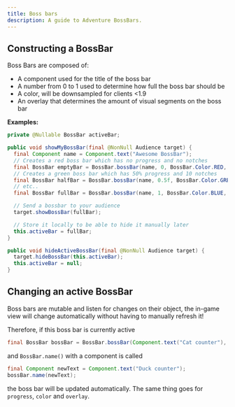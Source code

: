 ```yaml
---
title: Boss bars
description: A guide to Adventure BossBars.
---
```


## Constructing a BossBar

Boss Bars are composed of:
  * A component used for the title of the boss bar
  * A number from 0 to 1 used to determine how full the boss bar should be
  * A color, will be downsampled for clients <1.9
  * An overlay that determines the amount of visual segments on the boss bar


**Examples:**

```java
private @Nullable BossBar activeBar;

public void showMyBossBar(final @NonNull Audience target) {
  final Component name = Component.text("Awesome BossBar");
  // Creates a red boss bar which has no progress and no notches
  final BossBar emptyBar = BossBar.bossBar(name, 0, BossBar.Color.RED, BossBar.Overlay.PROGRESS);
  // Creates a green boss bar which has 50% progress and 10 notches
  final BossBar halfBar = BossBar.bossBar(name, 0.5f, BossBar.Color.GREEN, BossBar.Overlay.NOTCHED_10);
  // etc..
  final BossBar fullBar = BossBar.bossBar(name, 1, BossBar.Color.BLUE, BossBar.Overlay.NOTCHED_20);

  // Send a bossbar to your audience
  target.showBossBar(fullBar);

  // Store it locally to be able to hide it manually later
  this.activeBar = fullBar;
}

public void hideActiveBossBar(final @NonNull Audience target) {
  target.hideBossBar(this.activeBar);
  this.activeBar = null;
}
```

## Changing an active BossBar

Boss bars are mutable and listen for changes on their object,
the in-game view will change automatically without having to manually refresh it!

Therefore, if this boss bar is currently active

```java
final BossBar bossBar = BossBar.bossBar(Component.text("Cat counter"), 0, BossBar.Color.RED, BossBar.Overlay.PROGRESS);
```

and `BossBar.name()` with a component is called

```java
final Component newText = Component.text("Duck counter");
bossBar.name(newText);
```

the boss bar will be updated automatically. The same thing goes for `progress`, `color` and `overlay`.
